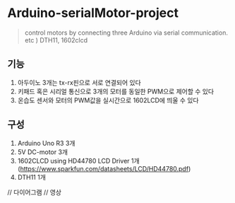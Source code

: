 # Arduino-serialMotor-project
> control motors by connecting three Arduino via serial communication. etc ) DTH11, 1602clcd

기능
---------------
1. 아두이노 3개는 tx-rx핀으로 서로 연결되어 있다
2. 키패드 혹은 시리얼 통신으로 3개의 모터를 동일한 PWM으로 제어할 수 있다
3. 온습도 센서와 모터의 PWM값을 실시간으로 1602LCD에 띄울 수 있다

구성
---------------
1. Arduino Uno R3 3개
2. 5V DC-motor 3개
3. 1602CLCD using HD44780 LCD Driver 1개 (https://www.sparkfun.com/datasheets/LCD/HD44780.pdf)
4. DTH11 1개

// 다이어그램
// 영상
